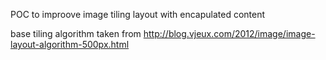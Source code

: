 POC to improove image tiling layout with encapulated content

base tiling algorithm taken from http://blog.vjeux.com/2012/image/image-layout-algorithm-500px.html
